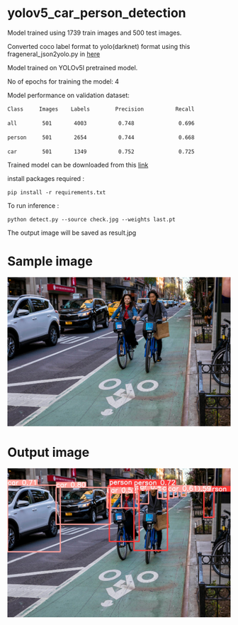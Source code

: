# yolov5_car_person_detection

Model trained using 1739 train images and 500 test images.

Converted coco label format to yolo(darknet) format using this frageneral_json2yolo.py in [here](https://github.com/ultralytics/JSON2YOLO)

Model trained on YOLOv5l pretrained model.

No of epochs for training the model: 4

Model performance on validation dataset:

    Class     Images    Labels        Precision          Recall
 
    all        501       4003          0.748              0.696 

    person     501       2654          0.744              0.668

    car        501       1349          0.752              0.725
   
Trained model can be downloaded from this [link](https://drive.google.com/file/d/15jaM1af6I4BDYbGpOaNFewa5hUdO7iOr/view?usp=sharing)
   
install packages required :

    pip install -r requirements.txt

To run inference :

    python detect.py --source check.jpg --weights last.pt

The output image will be saved as result.jpg

<h1>Sample image</h1>

![](check.jpg )

<h1>Output image</h1>

![](result.jpg )
